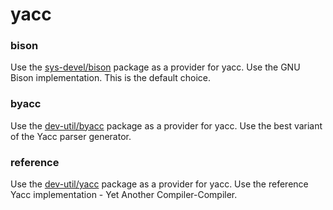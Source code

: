 # yacc

### bison
Use the [sys-devel/bison](../sys-devel/bison.md) package as a provider for yacc. Use the GNU Bison implementation. This is the default choice.

### byacc
Use the [dev-util/byacc](../dev-util/byacc.md) package as a provider for yacc. Use the best variant of the Yacc parser generator.

### reference
Use the [dev-util/yacc](../dev-util/yacc.md) package as a provider for yacc. Use the reference Yacc implementation - Yet Another Compiler-Compiler.
